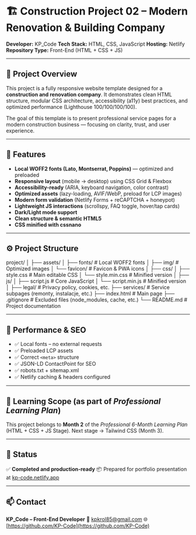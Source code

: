 # 🏗️ Construction Project 02 – Modern Renovation & Building Company

**Developer:** KP_Code
**Tech Stack:** HTML, CSS, JavaScript
**Hosting:** Netlify
**Repository Type:** Front-End (HTML + CSS + JS)

---

## 📌 Project Overview

This project is a fully responsive website template designed for a **construction and renovation company**.
It demonstrates clean HTML structure, modular CSS architecture, accessibility (a11y) best practices, and optimized performance (Lighthouse 100/100/100/100).

The goal of this template is to present professional service pages for a modern construction business — focusing on clarity, trust, and user experience.

---

## 🧩 Features

- **Local WOFF2 fonts (Lato, Montserrat, Poppins)** — optimized and preloaded
- **Responsive layout** (mobile → desktop) using CSS Grid & Flexbox
- **Accessibility-ready** (ARIA, keyboard navigation, color contrast)
- **Optimized assets** (lazy-loading, AVIF/WebP, preload for LCP images)
- **Modern form validation** (Netlify Forms + reCAPTCHA + honeypot)
- **Lightweight JS interactions** (scrollspy, FAQ toggle, hover/tap cards)
- **Dark/Light mode support**
- **Clean structure & semantic HTML5**
- **CSS minified with cssnano**

---

## ⚙️ Project Structure

project/
│
├── assets/
│ ├── fonts/ # Local WOFF2 fonts
│ ├── img/ # Optimized images
│ └── favicon/ # Favicon & PWA icons
│
├── css/
│ ├── style.css # Main editable CSS
│ └── style.min.css # Minified version
│
├── js/
│ ├── script.js # Core JavaScript
│ └── script.min.js # Minified version
│
├── legal/ # Privacy policy, cookies, etc.
├── services/ # Service subpages (remonty, instalacje, etc.)
├── index.html # Main page
├── .gitignore # Excluded files (node_modules, cache, etc.)
└── README.md # Project documentation

---

## 🚀 Performance & SEO

- ✅ Local fonts – no external requests
- ✅ Preloaded LCP assets
- ✅ Correct `<meta>` structure
- ✅ JSON-LD ContactPoint for SEO
- ✅ robots.txt + sitemap.xml
- ✅ Netlify caching & headers configured

---

## 🧠 Learning Scope (as part of _Professional Learning Plan_)

This project belongs to **Month 2** of the _Professional 6-Month Learning Plan_ (HTML + CSS + JS Stage).
Next stage → Tailwind CSS (Month 3).

---

## 🏁 Status

✅ **Completed and production-ready**
📦 Prepared for portfolio presentation at [kp-code.netlify.app](https://kp-code.netlify.app)

---

## 📫 Contact

**KP_Code – Front-End Developer**
📧 kpkrol85@gmail.com
🌐 [https://github.com/KP-Code](https://github.com/KP-Code)
